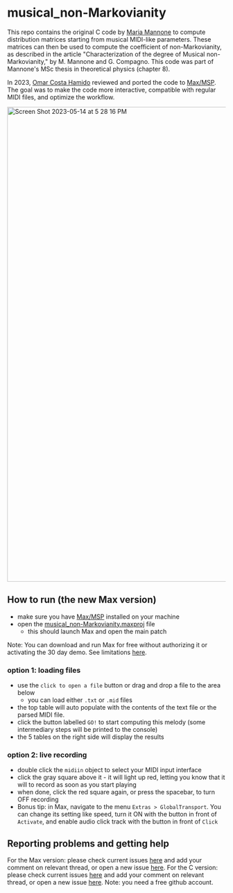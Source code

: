 # musical_non-Markovianity

This repo contains the original C code by [Maria Mannone](http://mariamannone.com/) to compute distribution matrices starting from musical MIDI-like parameters. These matrices can then be used to compute the coefficient of non-Markovianity, as described in the article "Characterization of the degree of Musical non-Markovianity," by M. Mannone and G. Compagno. This code was part of Mannone's MSc thesis in theoretical physics (chapter 8).

In 2023, [Omar Costa Hamido](https://omarcostahamido.com) reviewed and ported the code to [Max/MSP](https://cycling74.com). The goal was to make the code more interactive, compatible with regular MIDI files, and optimize the workflow.

<img width="1094" alt="Screen Shot 2023-05-14 at 5 28 16 PM" src="https://github.com/omarcostahamido/musical_non-Markovianity/assets/18335360/76e196f9-e566-43bf-b3f7-fc725f1c9004">

<!-- <img width="1102" alt="Screen Shot 2023-05-12 at 5 47 35 PM" src="https://github.com/omarcostahamido/musical_non-Markovianity/assets/18335360/7053ed65-082b-49e0-bef5-19d05e45e47b"> -->

## How to run (the new Max version)

- make sure you have [Max/MSP](https://cycling74.com) installed on your machine
- open the [musical_non-Markovianity.maxproj](/musical_non-Markovianity/musical_non-Markovianity.maxproj) file
  - this should launch Max and open the main patch

Note: You can download and run Max for free without authorizing it or activating the 30 day demo. See limitations [here](https://support.cycling74.com/hc/en-us/articles/360049995834-Max-8-Max-7-Authorization#link-2).

### option 1: loading files
- use the `click to open a file` button or drag and drop a file to the area below
  - you can load either `.txt` or `.mid` files
- the top table will auto populate with the contents of the text file or the parsed MIDI file.
- click the button labelled `GO!` to start computing this melody (some intermediary steps will be printed to the console)
- the 5 tables on the right side will display the results

### option 2: live recording
- double click the `midiin` object to select your MIDI input interface
- click the gray square above it - it will light up red, letting you know that it will to record as soon as you start playing
- when done, click the red square again, or press the spacebar, to turn OFF recording
- Bonus tip: in Max, navigate to the menu `Extras > GlobalTransport`. You can change its setting like speed, turn it ON with the button in front of `Activate`, and enable audio click track with the button in front of `Click`

## Reporting problems and getting help
For the Max version:  please check current issues [here](https://github.com/omarcostahamido/musical_non-Markovianity/issues) and add your comment on relevant thread, or open a new issue [here](https://github.com/omarcostahamido/musical_non-Markovianity/issues/new).
For the C version: please check current issues [here](https://github.com/medusamedusa/musical_non-Markovianity/issues) and add your comment on relevant thread, or open a new issue [here](https://github.com/medusamedusa/musical_non-Markovianity/issues/new).
Note: you need a free github account.
